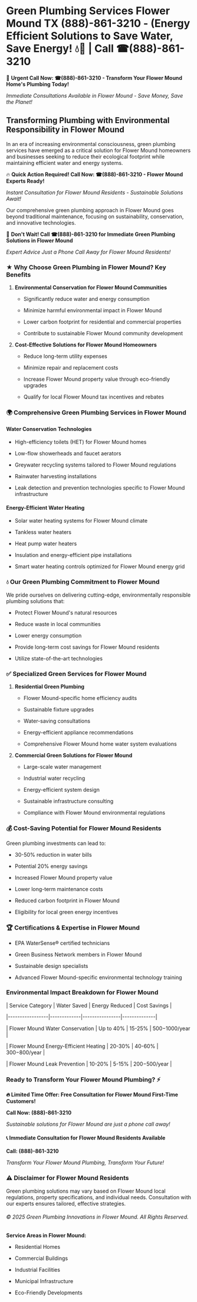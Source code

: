 # Green Plumbing Services Flower Mound TX (888)-861-3210 - (Energy Efficient Solutions to Save Water, Save Energy! 💧🌿 | Call ☎(888)-861-3210

🚨 **Urgent Call Now: ☎(888)-861-3210 - Transform Your Flower Mound Home's Plumbing Today!**
*Immediate Consultations Available in Flower Mound - Save Money, Save the Planet!*

## Transforming Plumbing with Environmental Responsibility in Flower Mound

In an era of increasing environmental consciousness, green plumbing services have emerged as a critical solution for Flower Mound homeowners and businesses seeking to reduce their ecological footprint while maintaining efficient water and energy systems. 

🔥 **Quick Action Required! Call Now: ☎(888)-861-3210 - Flower Mound Experts Ready!**
*Instant Consultation for Flower Mound Residents - Sustainable Solutions Await!*

Our comprehensive green plumbing approach in Flower Mound goes beyond traditional maintenance, focusing on sustainability, conservation, and innovative technologies.

🚨 **Don't Wait! Call ☎(888)-861-3210 for Immediate Green Plumbing Solutions in Flower Mound**
*Expert Advice Just a Phone Call Away for Flower Mound Residents!*

### ★ Why Choose Green Plumbing in Flower Mound? Key Benefits

1. **Environmental Conservation for Flower Mound Communities** 
   - Significantly reduce water and energy consumption
   - Minimize harmful environmental impact in Flower Mound
   - Lower carbon footprint for residential and commercial properties
   - Contribute to sustainable Flower Mound community development

2. **Cost-Effective Solutions for Flower Mound Homeowners** 
   - Reduce long-term utility expenses
   - Minimize repair and replacement costs
   - Increase Flower Mound property value through eco-friendly upgrades
   - Qualify for local Flower Mound tax incentives and rebates

### 🌍 Comprehensive Green Plumbing Services in Flower Mound

#### Water Conservation Technologies
- High-efficiency toilets (HET) for Flower Mound homes
- Low-flow showerheads and faucet aerators
- Greywater recycling systems tailored to Flower Mound regulations
- Rainwater harvesting installations
- Leak detection and prevention technologies specific to Flower Mound infrastructure

#### Energy-Efficient Water Heating
- Solar water heating systems for Flower Mound climate
- Tankless water heaters
- Heat pump water heaters
- Insulation and energy-efficient pipe installations
- Smart water heating controls optimized for Flower Mound energy grid

### 💧 Our Green Plumbing Commitment to Flower Mound

We pride ourselves on delivering cutting-edge, environmentally responsible plumbing solutions that:
- Protect Flower Mound's natural resources
- Reduce waste in local communities
- Lower energy consumption
- Provide long-term cost savings for Flower Mound residents
- Utilize state-of-the-art technologies

### ✅ Specialized Green Services for Flower Mound

1. **Residential Green Plumbing**
   - Flower Mound-specific home efficiency audits
   - Sustainable fixture upgrades
   - Water-saving consultations
   - Energy-efficient appliance recommendations
   - Comprehensive Flower Mound home water system evaluations

2. **Commercial Green Solutions for Flower Mound**
   - Large-scale water management
   - Industrial water recycling
   - Energy-efficient system design
   - Sustainable infrastructure consulting
   - Compliance with Flower Mound environmental regulations

### 💰 Cost-Saving Potential for Flower Mound Residents

Green plumbing investments can lead to:
- 30-50% reduction in water bills
- Potential 20% energy savings
- Increased Flower Mound property value
- Lower long-term maintenance costs
- Reduced carbon footprint in Flower Mound
- Eligibility for local green energy incentives

### 🏆 Certifications & Expertise in Flower Mound

- EPA WaterSense® certified technicians
- Green Business Network members in Flower Mound
- Sustainable design specialists
- Advanced Flower Mound-specific environmental technology training

### Environmental Impact Breakdown for Flower Mound

| Service Category | Water Saved | Energy Reduced | Cost Savings |
|-----------------|-------------|----------------|--------------|
| Flower Mound Water Conservation | Up to 40% | 15-25% | $500-$1000/year |
| Flower Mound Energy-Efficient Heating | 20-30% | 40-60% | $300-$800/year |
| Flower Mound Leak Prevention | 10-20% | 5-15% | $200-$500/year |

### Ready to Transform Your Flower Mound Plumbing? ⚡

**🔥 Limited Time Offer: Free Consultation for Flower Mound First-Time Customers!**

**Call Now: (888)-861-3210**
*Sustainable solutions for Flower Mound are just a phone call away!*

#### 📞 Immediate Consultation for Flower Mound Residents Available

**Call: (888)-861-3210**
*Transform Your Flower Mound Plumbing, Transform Your Future!*

### ⚠️ Disclaimer for Flower Mound Residents

Green plumbing solutions may vary based on Flower Mound local regulations, property specifications, and individual needs. Consultation with our experts ensures tailored, effective strategies.

###### © 2025 Green Plumbing Innovations in Flower Mound. All Rights Reserved.

**Service Areas in Flower Mound:** 
- Residential Homes
- Commercial Buildings
- Industrial Facilities
- Municipal Infrastructure
- Eco-Friendly Developments